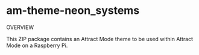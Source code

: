 # am-theme-neon_systems

OVERVIEW

This ZIP package contains an Attract Mode theme to be used within Attract Mode on a Raspberry Pi.

